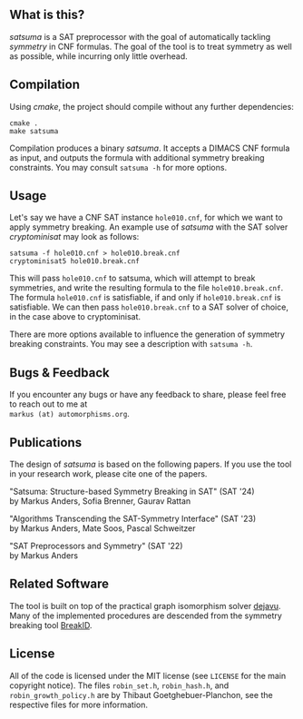 ## What is this?
*satsuma* is a SAT preprocessor with the goal of automatically tackling *symmetry* in CNF formulas.
The goal of the tool is to treat symmetry as well as possible, while incurring only little overhead.

## Compilation
Using *cmake*, the project should compile without any further dependencies:
```text
cmake .
make satsuma
```
Compilation produces a binary *satsuma*. It accepts a DIMACS CNF formula as input, and outputs the formula with additional symmetry breaking constraints. 
You may consult `satsuma -h` for more options.

## Usage

Let's say we have a CNF SAT instance `hole010.cnf`, for which we want to apply symmetry breaking.
An example use of  *satsuma* with the SAT solver *cryptominisat* may look as follows:
```text 
satsuma -f hole010.cnf > hole010.break.cnf
cryptominisat5 hole010.break.cnf
```
This will pass `hole010.cnf` to satsuma, which will attempt to break symmetries, and write the resulting formula to the file `hole010.break.cnf`.
The formula `hole010.cnf` is satisfiable, if and only if `hole010.break.cnf` is satisfiable.
We can then pass `hole010.break.cnf` to a SAT solver of choice, in the case above to cryptominisat.

There are more options available to influence the generation of symmetry breaking constraints. 
You may see a description with `satsuma -h`.

## Bugs & Feedback
If you encounter any bugs or have any feedback to share, please feel free to reach out to me at\
`markus (at) automorphisms.org`.

## Publications
The design of *satsuma* is based on the following papers. If you use the tool in your research work, please cite one of the papers.

"Satsuma: Structure-based Symmetry Breaking in SAT" (SAT '24)\
by Markus Anders, Sofia Brenner, Gaurav Rattan

"Algorithms Transcending the SAT-Symmetry Interface" (SAT '23)\
by Markus Anders, Mate Soos, Pascal Schweitzer

"SAT Preprocessors and Symmetry" (SAT '22)\
by Markus Anders

## Related Software
The tool is built on top of the practical graph isomorphism solver [dejavu](https://www.automorphisms.org). 
Many of the implemented procedures are descended from the symmetry breaking tool [BreakID](https://bitbucket.org/krr/breakid/).


## License
All of the code is licensed under the MIT license (see `LICENSE` for the main copyright notice). 
The files `robin_set.h`, `robin_hash.h`, and `robin_growth_policy.h` are by Thibaut Goetghebuer-Planchon, see the respective files for more information. 
